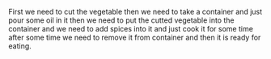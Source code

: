 First we need to cut the vegetable then we need to take a container and just pour some oil in it then we need to put the cutted vegetable into the container and we need to add spices into it and just cook it for some time after some time we need to remove it from container and then it is ready for eating.